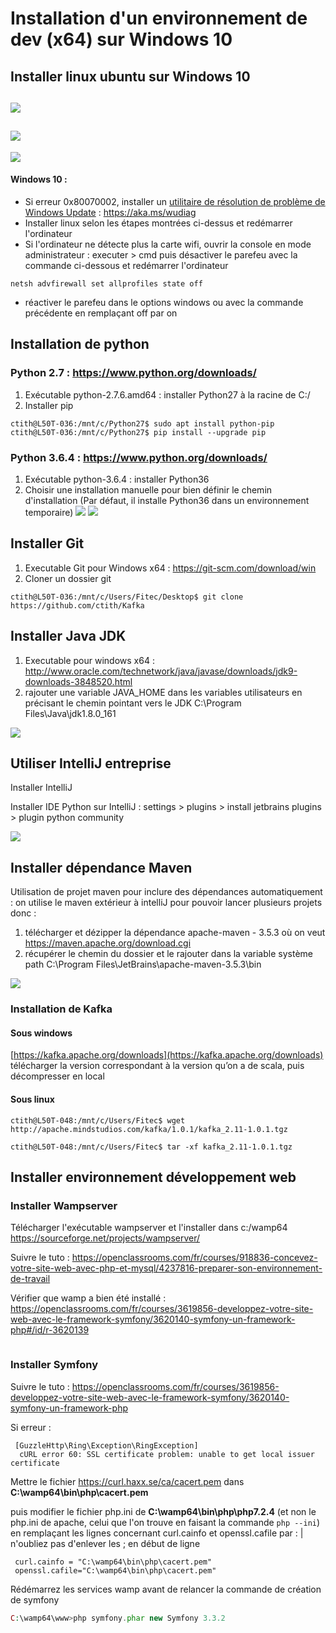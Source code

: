 # Installation d'un environnement de dev (x64) sur Windows 10

## Installer linux ubuntu sur Windows 10
![](https://github.com/ctith/Install_ENV_from_scratch/blob/master/Env_screenshot/01.PNG?raw=true)
---------
![](https://github.com/ctith/Install_ENV_from_scratch/blob/master/Env_screenshot/02.PNG?raw=true)
-------------
![](https://github.com/ctith/Install_ENV_from_scratch/blob/master/Env_screenshot/03.PNG?raw=true)

#### Windows 10 :
- Si erreur 0x80070002, installer un [utilitaire de résolution de problème de Windows Update](https://support.microsoft.com/fr-fr/help/10164/fix-windows-update-errors) : https://aka.ms/wudiag
- Installer linux selon les étapes montrées ci-dessus et redémarrer l'ordinateur
- Si l'ordinateur ne détecte plus la carte wifi, ouvrir la console en mode administrateur : executer > cmd puis désactiver le parefeu avec la commande ci-dessous et redémarrer l'ordinateur
```shell
netsh advfirewall set allprofiles state off
```
- réactiver le parefeu dans le options windows ou avec la commande précédente en remplaçant off par on

## Installation de python

### Python 2.7 : https://www.python.org/downloads/
1. Exécutable python-2.7.6.amd64 : installer Python27 à la racine de C:/ 
2. Installer pip
```shell
ctith@L50T-036:/mnt/c/Python27$ sudo apt install python-pip
ctith@L50T-036:/mnt/c/Python27$ pip install --upgrade pip
```

### Python 3.6.4 : https://www.python.org/downloads/
1. Exécutable python-3.6.4 : installer Python36
2. Choisir une installation manuelle pour bien définir le chemin d'installation 
(Par défaut, il installe Python36 dans un environnement temporaire)
![](https://github.com/ctith/Install_ENV_from_scratch/blob/master/Env_screenshot/py01.PNG?raw=true)
![](https://github.com/ctith/Install_ENV_from_scratch/blob/master/Env_screenshot/py02.PNG?raw=true)

## Installer Git
1. Executable Git pour Windows x64 : https://git-scm.com/download/win
2. Cloner un dossier git
```shell
ctith@L50T-036:/mnt/c/Users/Fitec/Desktop$ git clone https://github.com/ctith/Kafka
```

## Installer Java JDK
1. Executable pour windows x64 : http://www.oracle.com/technetwork/java/javase/downloads/jdk9-downloads-3848520.html
2. rajouter une variable JAVA_HOME dans les variables utilisateurs en précisant le chemin pointant vers le JDK C:\Program Files\Java\jdk1.8.0_161

![](https://github.com/ctith/Install_ENV_from_scratch/blob/master/Env_screenshot/env01.PNG?raw=true)

## Utiliser IntelliJ entreprise
Installer IntelliJ

Installer IDE Python sur IntelliJ :
settings > plugins > install jetbrains plugins > plugin python community

![](https://github.com/ctith/Install_ENV_from_scratch/blob/master/Env_screenshot/env03.PNG?raw=true)

## Installer dépendance Maven
Utilisation de projet maven pour inclure des dépendances automatiquement : 
on utilise le maven extérieur à intelliJ pour pouvoir lancer plusieurs projets donc :
1. télécharger et dézipper la dépendance apache-maven - 3.5.3 où on veut https://maven.apache.org/download.cgi
2. récupérer le chemin du dossier et le rajouter dans la variable système path C:\Program Files\JetBrains\apache-maven-3.5.3\bin

![](https://github.com/ctith/Install_ENV_from_scratch/blob/master/Env_screenshot/env02.PNG?raw=true)

### Installation de Kafka 
#### Sous windows

[https://kafka.apache.org/downloads](https://kafka.apache.org/downloads)
télécharger la version correspondant à la version qu’on a de scala, puis décompresser en local

#### Sous linux
```
ctith@L50T-048:/mnt/c/Users/Fitec$ wget http://apache.mindstudios.com/kafka/1.0.1/kafka_2.11-1.0.1.tgz

ctith@L50T-048:/mnt/c/Users/Fitec$ tar -xf kafka_2.11-1.0.1.tgz
```
## Installer environnement développement web

### Installer Wampserver
Télécharger l'exécutable wampserver et l'installer dans c:/wamp64
https://sourceforge.net/projects/wampserver/

Suivre le tuto : https://openclassrooms.com/fr/courses/918836-concevez-votre-site-web-avec-php-et-mysql/4237816-preparer-son-environnement-de-travail

Vérifier que wamp a bien été installé : https://openclassrooms.com/fr/courses/3619856-developpez-votre-site-web-avec-le-framework-symfony/3620140-symfony-un-framework-php#/id/r-3620139

![]()

### Installer Symfony

Suivre le tuto : https://openclassrooms.com/fr/courses/3619856-developpez-votre-site-web-avec-le-framework-symfony/3620140-symfony-un-framework-php

Si erreur :  
```shell
 [GuzzleHttp\Ring\Exception\RingException]
  cURL error 60: SSL certificate problem: unable to get local issuer certificate
```

Mettre le fichier https://curl.haxx.se/ca/cacert.pem dans **C:\wamp64\bin\php\cacert.pem**

puis modifier le fichier php.ini de **C:\wamp64\bin\php\php7.2.4** (et non le php.ini de apache, celui que l'on trouve en faisant la commande ```php --ini```) en remplaçant les lignes concernant curl.cainfo et openssl.cafile par :
| n'oubliez pas d'enlever les ; en début de ligne
```shell
 curl.cainfo = "C:\wamp64\bin\php\cacert.pem"
 openssl.cafile="C:\wamp64\bin\php\cacert.pem" 
```

Rédémarrez les services wamp avant de relancer la commande de création de symfony
```php
C:\wamp64\www>php symfony.phar new Symfony 3.3.2
```


